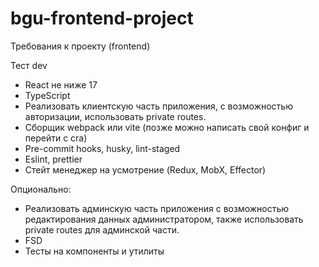 # bgu-frontend-project
Требования к проекту (frontend)

Тест dev

- React не ниже 17
- TypeScript
- Реализовать клиентскую часть приложения, с возможностью авторизации, использовать private routes.
- Сборщик webpack или vite (позже можно написать свой конфиг и перейти с cra)
- Pre-commit hooks, husky, lint-staged
- Eslint, prettier
- Стейт менеджер на усмотрение (Redux, MobX, Effector)

Опционально:
- Реализовать админскую часть приложения с возможностью редактирования данных администратором, также использовать private routes для админской части.
- FSD
- Тесты на компоненты и утилиты
